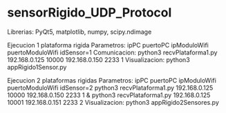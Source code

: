 # sensorRigido_UDP_Protocol
Librerias: PyQt5, matplotlib, numpy, scipy.ndimage


Ejecucion 1 plataforma rigida
Parametros: ipPC puertoPC ipModuloWifi puertoModuloWifi idSensor=1
Comunicacion: python3 recvPlataforma1.py 192.168.0.125 10000 192.168.0.150 2233 1
Visualizacion: python3 appRigido1Sensor.py

Ejecucion 2 plataformas rigidas
Parametros: ipPC puertoPC ipModuloWifi puertoModuloWifi idSensor=2
python3 recvPlataforma1.py 192.168.0.125 10000 192.168.0.150 2233 1 & python3 recvPlataforma1.py 192.168.0.125 10001 192.168.0.151 2233 2
Visualizacion: python3 appRigido2Sensores.py
